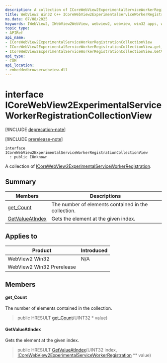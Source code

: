```yaml
---
description: A collection of ICoreWebView2ExperimentalServiceWorkerRegistration.
title: WebView2 Win32 C++ ICoreWebView2ExperimentalServiceWorkerRegistrationCollectionView
ms.date: 07/08/2025
keywords: IWebView2, IWebView2WebView, webview2, webview, win32 apps, win32, edge, ICoreWebView2, ICoreWebView2Controller, browser control, edge html, ICoreWebView2ExperimentalServiceWorkerRegistrationCollectionView
topic_type: 
- APIRef
api_name:
- ICoreWebView2ExperimentalServiceWorkerRegistrationCollectionView
- ICoreWebView2ExperimentalServiceWorkerRegistrationCollectionView.get_Count
- ICoreWebView2ExperimentalServiceWorkerRegistrationCollectionView.GetValueAtIndex
api_type:
- COM
api_location:
- embeddedbrowserwebview.dll
---
```


# interface ICoreWebView2ExperimentalServiceWorkerRegistrationCollectionView

[!INCLUDE [deprecation-note](../includes/deprecation-note.md)]

[!INCLUDE [prerelease-note](../includes/prerelease-note.md)]

```
interface ICoreWebView2ExperimentalServiceWorkerRegistrationCollectionView
  : public IUnknown
```

A collection of [ICoreWebView2ExperimentalServiceWorkerRegistration](icorewebview2experimentalserviceworkerregistration.md#icorewebview2experimentalserviceworkerregistration).

## Summary

 Members                        | Descriptions
--------------------------------|---------------------------------------------
[get_Count](#get_count) | The number of elements contained in the collection.
[GetValueAtIndex](#getvalueatindex) | Gets the element at the given index.

## Applies to

Product                         | Introduced
--------------------------------|---------------------------------------------
WebView2 Win32            |    N/A
WebView2 Win32 Prerelease |    

## Members

#### get_Count

The number of elements contained in the collection.

> public HRESULT [get_Count](#get_count)(UINT32 * value)

#### GetValueAtIndex

Gets the element at the given index.

> public HRESULT [GetValueAtIndex](#getvalueatindex)(UINT32 index, [ICoreWebView2ExperimentalServiceWorkerRegistration](icorewebview2experimentalserviceworkerregistration.md#icorewebview2experimentalserviceworkerregistration) ** value)


